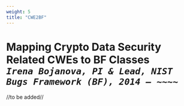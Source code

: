 ```yaml
---
weight: 5
title: "CWE2BF"
---
```

# Mapping Crypto Data Security Related CWEs to BF Classes <br/>_`Irena Bojanova, PI & Lead, NIST Bugs Framework (BF), 2014 – ~~~~`_

//to be added//